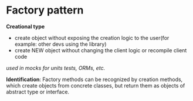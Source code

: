 # Factory pattern

**Creational type**

- create object without exposing the creation logic to the user(for example: other devs using the library)
- create NEW object without changing the client logic or recompile client code

*used in mocks for units tests, ORMs, etc.*

**Identification**: Factory methods can be recognized by creation methods, which create objects from concrete classes, but return them as objects of abstract type or interface.
